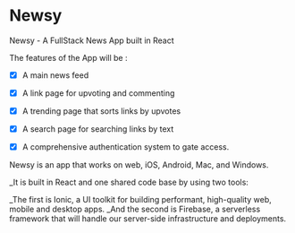 # Newsy
Newsy - A FullStack News App built in React

The features of the App will be :
 - [x] A main news feed
 - [x] A link page for upvoting and commenting
 - [x] A trending page that sorts links by upvotes
 - [x] A search page for searching links by text
 - [x] A comprehensive authentication system to gate access.
 
 
Newsy is an app that works on web, iOS, Android, Mac, and Windows. 

_It is built in React and one shared code base by using two tools:

_The first is Ionic, a UI toolkit for building performant, high-quality web, mobile and desktop apps.
_And the second is Firebase, a serverless framework that will handle our server-side infrastructure and deployments.

